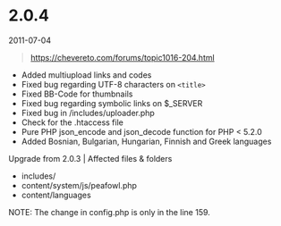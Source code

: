 # 2.0.4

2011-07-04

> https://chevereto.com/forums/topic1016-204.html

- Added multiupload links and codes
- Fixed bug regarding UTF-8 characters on `<title>`
- Fixed BB-Code for thumbnails
- Fixed bug regarding symbolic links on $_SERVER
- Fixed bug in /includes/uploader.php
- Check for the .htaccess file
- Pure PHP json_encode and json_decode function for PHP < 5.2.0
- Added Bosnian, Bulgarian, Hungarian, Finnish and Greek languages

Upgrade from 2.0.3 | Affected files & folders

- includes/
- content/system/js/peafowl.php
- content/languages

NOTE: The change in config.php is only in the line 159.